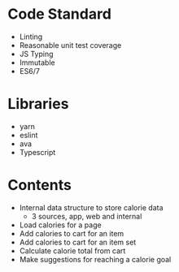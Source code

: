 # Code Standard
- Linting
- Reasonable unit test coverage
- JS Typing
- Immutable
- ES6/7

# Libraries
- yarn
- eslint
- ava
- Typescript

# Contents
- Internal data structure to store calorie data
  - 3 sources, app, web and internal
- Load calories for a page
- Add calories to cart for an item
- Add calories to cart for an item set
- Calculate calorie total from cart
- Make suggestions for reaching a calorie goal
